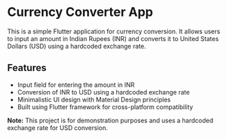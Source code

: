   # Currency Converter App

This is a simple Flutter application for currency conversion. It allows users to input an amount in Indian Rupees (INR) and converts it to United States Dollars (USD) using a hardcoded exchange rate.

## Features
- Input field for entering the amount in INR
- Conversion of INR to USD using a hardcoded exchange rate
- Minimalistic UI design with Material Design principles
- Built using Flutter framework for cross-platform compatibility

**Note:** This project is for demonstration purposes and uses a hardcoded exchange rate for USD conversion.

